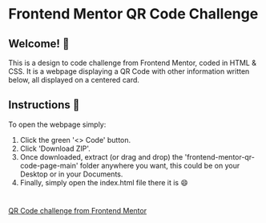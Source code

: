 # **Frontend Mentor QR Code Challenge**
## Welcome! 👋

This is a design to code challenge from Frontend Mentor, coded in HTML & CSS. 
It is a webpage displaying a QR Code with other information written below, all displayed on a centered card.

## Instructions 📝

To open the webpage simply:

1. Click the green '<> Code' button.
2. Click 'Download ZIP'.
3. Once downloaded, extract (or drag and drop) the 'frontend-mentor-qr-code-page-main' folder anywhere you want, this could be on your Desktop or in your Documents.
4. Finally, simply open the index.html file there it is 😄
#
[QR Code challenge from Frontend Mentor](https://www.frontendmentor.io/challenges/qr-code-component-iux_sIO_H)
